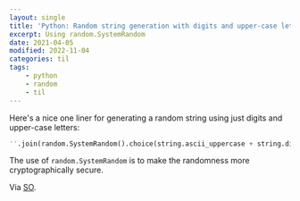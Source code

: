 ```yaml
---
layout: single
title: 'Python: Random string generation with digits and upper-case letters'
excerpt: Using random.SystemRandom
date: 2021-04-05
modified: 2022-11-04
categories: til
tags:
    - python
    - random
    - til
---
```


Here's a nice one liner for generating a random string using just digits and upper-case letters:

```python
''.join(random.SystemRandom().choice(string.ascii_uppercase + string.digits) for _ in range(N))
```

The use of `random.SystemRandom` is to make the randomness more cryptographically secure.

Via [SO](https://web.archive.org/web/20220818191046/https://stackoverflow.com/questions/2257441/random-string-generation-with-upper-case-letters-and-digits/2257449).
